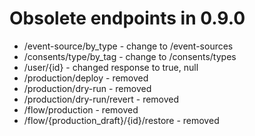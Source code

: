 # Obsolete endpoints in 0.9.0

- /event-source/by_type - change to /event-sources
- /consents/type/by_tag - change to /consents/types
- /user/{id} - changed response to true, null
- /production/deploy - removed
- /production/dry-run - removed
- /production/dry-run/revert - removed
- /flow/production - removed
- /flow/{production_draft}/{id}/restore - removed